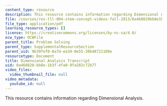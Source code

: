```yaml
---
content_type: resource
description: This resource contains information regarding Dimensional Analysis.
file: /courses/res-tll-004-stem-concept-videos-fall-2013/0a468820bb8e1b3f4fa09fa282c72b77_MITRES_TLL-004F13_DimAnaly.pdf
file_type: application/pdf
learning_resource_types: []
license: https://creativecommons.org/licenses/by-nc-sa/4.0/
ocw_type: OCWFile
parent_title: Problem Solving
parent_type: SupplementalResourceSection
parent_uid: 9b39fef0-8a7d-ea34-0e55-30b48721109e
resourcetype: Document
title: Dimensional Analysis Transcript
uid: 0a468820-bb8e-1b3f-4fa0-9fa282c72b77
video_files:
  video_thumbnail_file: null
video_metadata:
  youtube_id: null
---
```

This resource contains information regarding Dimensional Analysis.